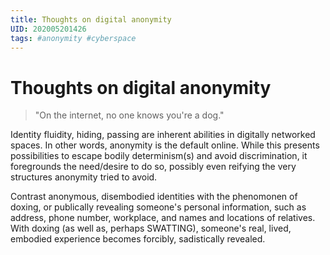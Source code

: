 ```yaml
---
title: Thoughts on digital anonymity
UID: 202005201426
tags: #anonymity #cyberspace 
---
```

# Thoughts on digital anonymity

> "On the internet, no one knows you're a dog."

Identity fluidity, hiding, passing are inherent abilities in digitally networked spaces. In other words, anonymity is the default online. While this presents possibilities to escape bodily determinism(s) and avoid discrimination, it foregrounds the need/desire to do so, possibly even reifying the very structures anonymity tried to avoid. 

Contrast anonymous, disembodied identities with the phenomonen of doxing, or publically revealing someone's personal information, such as address, phone number, workplace, and names and locations of relatives. With doxing (as well as, perhaps SWATTING), someone's real, lived, embodied experience becomes forcibly, sadistically revealed. 